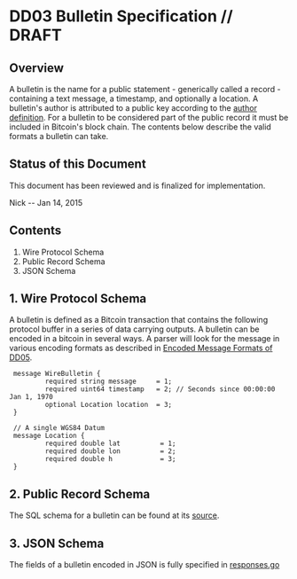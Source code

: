 <!-- title: Bulletins Def -->

DD03 Bulletin Specification // DRAFT
===========================

Overview
--------

A bulletin is the name for a public statement - generically called a record - containing a text message, a timestamp, and optionally a location.
A bulletin's author is attributed to a public key according to the [author definition](/spec/author).
For a bulletin to be considered part of the public record it must be included in Bitcoin's block chain.
The contents below describe the valid formats a bulletin can take.

Status of this Document
-----------------------

This document has been reviewed and is finalized for implementation.


Nick -- Jan 14, 2015



Contents
--------
1. Wire Protocol Schema
2. Public Record Schema
3. JSON Schema

## 1. Wire Protocol Schema

A bulletin is defined as a Bitcoin transaction that contains the following protocol buffer in a series of data carrying outputs.
A bulletin can be encoded in a bitcoin in several ways. 
A parser will look for the message in various encoding formats as described in [Encoded Message Formats of DD05](/spec/encode-formats).

     message WireBulletin {
             required string message     = 1;
             required uint64 timestamp   = 2; // Seconds since 00:00:00 Jan 1, 1970
             optional Location location  = 3;
     }

     // A single WGS84 Datum
     message Location {
             required double lat          = 1;
             required double lon          = 2;
             required double h            = 3;
     }


## 2. Public Record Schema

The SQL schema for a bulletin can be found at its [source](https://github.com/soapboxsys/ombudslib/blob/master/protocol/schema.sql).

## 3. JSON Schema

The fields of a bulletin encoded in JSON is fully specified in [responses.go](https://github.com/soapboxsys/ombudslib/blob/master/ombjson/responses.go)
